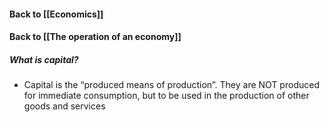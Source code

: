 #### Back to [[Economics]]
#### Back to [[The operation of an economy]]

##### What is capital?
- Capital is the “produced means of production”. They are NOT produced for immediate consumption, but to be used in the production of other goods and services
